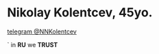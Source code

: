 # Nikolay Kolentcev, 45yo. 

[telegram @NNKolentcev](!https:\t.me\@NNKolentcev) 

` in **RU** we **TRUST**
